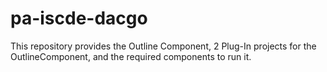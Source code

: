 # pa-iscde-dacgo

This repository provides the Outline Component, 2 Plug-In projects for the OutlineComponent, and the required components to run it.
